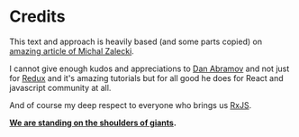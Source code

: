 # Credits

This text and approach is heavily based (and some parts copied) on [amazing article of Michal Zalecki](http://michalzalecki.com/use-rxjs-with-react/).

I cannot give enough kudos and appreciations to [Dan Abramov](https://github.com/gaearon) and not just for [Redux](https://github.com/reactjs/redux) and it's amazing tutorials but for all good he does for React and javascript community at all.

And of course my deep respect to everyone who brings us [RxJS](https://github.com/ReactiveX/rxjs).

**[We are standing on the shoulders of giants](https://en.wikipedia.org/wiki/Standing_on_the_shoulders_of_giants).**
